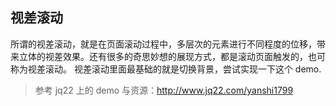 ## 视差滚动

所谓的视差滚动，就是在页面滚动过程中，多层次的元素进行不同程度的位移，带来立体的视差效果。还有很多的奇思妙想的展现方式，都是滚动页面触发的，也可称为视差滚动。
视差滚动里面最基础的就是切换背景，尝试实现一下这个 demo.

> 参考 jq22 上的 demo 与资源：http://www.jq22.com/yanshi1799
